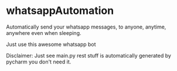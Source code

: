 # whatsappAutomation

Automatically send your whatsapp messages, to anyone, anytime, anywhere even when sleeping.

Just use this awesome whatsapp bot

Disclaimer: Just see main.py rest stuff is automatically generated by pycharm you don't need it.
